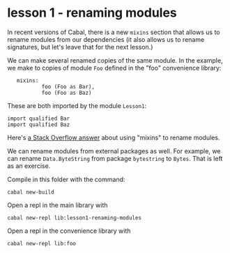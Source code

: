 # lesson 1 - renaming modules

In recent versions of Cabal, there is a new `mixins` section that allows us to
rename modules from our dependencies (it also allows us to rename signatures,
but let's leave that for the next lesson.)

We can make several renamed copies of the same module. In the example, we make
to copies of module `Foo` defined in the "foo" convenience library:

```
   mixins:
           foo (Foo as Bar),
           foo (Foo as Baz)
```

These are both imported by the module `Lesson1`:

```
import qualified Bar
import qualified Baz
```

Here's [a Stack Overflow
answer](https://stackoverflow.com/questions/47110907/what-should-i-do-if-two-modules-share-the-same-name/47111418#47111418)
about using "mixins" to rename modules.

We can rename modules from external packages as well. For example, we can
rename `Data.ByteString` from package `bytestring` to `Bytes`. That is left as
an exercise.

Compile in this folder with the command:

```
cabal new-build
```
Open a repl in the main library with

```
cabal new-repl lib:lesson1-renaming-modules
```
Open a repl in the convenience library with

```
cabal new-repl lib:foo
```

